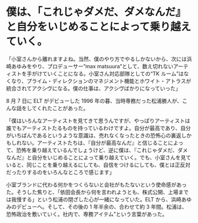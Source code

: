 # 僕は、「これじゃダメだ、ダメなんだ』と自分をいじめることによって乗り越えていく。

「小室さんから離れますよね。当然、僕のやり方でやるしかないから、次には浜崎あゆみをやり、プロデューサー”max matsuura”として、数え切れないアーティストを手がけていくことになる。小室さん対応部隊としての“TK ルーム”はなくなり、プライム・ディレクションのマネジメント機能とホワイト・アトラスが統合されてアクシヴになる。僕の仕事は、アクシヴばかりになっていった」

8 月 7 日に ELT がデビューした 1996 年の暮、当時専務だった松浦勝人が、こんな話をしてくれたことがあった。

「僕はいろんなアーティストを見てきて思うんですが、やっぱりアーティストは誰でもアーティストたるものを持っているわけですよ。自分が最高であり、自分がいちばんであるというような意識は、売れなくなったときの恐怖心の裏返しかもしれない。アーティストたちは、『自分が最高なんだ』と信じることによって、恐怖を乗り越えているんでしょうけど、逆に僕は、『これじゃダメだ、ダメなんだ』と自分をいじめることによって乗り越えていく。でも、小室さんを見ていると、同じことを乗り越えるにしても、自信をつけるにしても、僕とは正反対だったりするのをいろんなところで感じます」

小室ブランドに代わる何かをつくらないと会社がもたないという使命感があった。そうした焦りと、「依田会長から何を言われようとも、株式公開、上場までは我慢する」という松浦の閉ざした心が一緒になっていた。ELT から、浜崎あゆみのデビューへ。そして、その後の 1 年半余の、合わせて約 3 年間。松浦は、恐怖政治を敷いていく。社内で、専務アイテム”という言葉があった。
